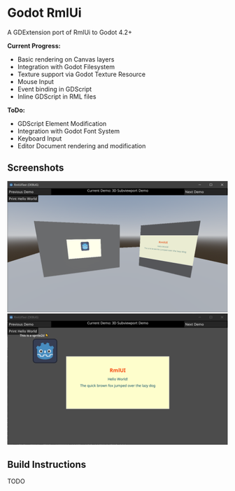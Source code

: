 # Godot RmlUi
A GDExtension port of RmlUi to Godot 4.2+

**Current Progress:**
- Basic rendering on Canvas layers
- Integration with Godot Filesystem
- Texture support via Godot Texture Resource
- Mouse Input
- Event binding in GDScript
- Inline GDScript in RML files

**ToDo:**
- GDScript Element Modification
- Integration with Godot Font System
- Keyboard Input
- Editor Document rendering and modification

## Screenshots

![](.github/screenshots/3ddemo.png)
![](.github/screenshots/2ddemo.png)

## Build Instructions
TODO
